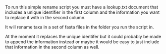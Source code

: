 To run this simple rename script you must have a lookup.txt document that includes a unique identifier in the first column and the information you want to replace it with in the second column. 

It will rename taxa in a set of fasta files in the folder you run the script in. 

At the moment it replaces the unique identifer but it could probably be made to append the information instead or maybe it would be easy to just include that information in the second column as well. 
